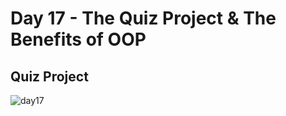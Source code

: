 # Day 17 - The Quiz Project & The Benefits of OOP

## Quiz Project

![day17](https://user-images.githubusercontent.com/98851253/154717147-b988f5f3-e66f-4133-8a60-c50e6c18ddec.gif)
